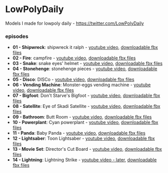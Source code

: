 # LowPolyDaily
Models I made for lowpoly daily - https://twitter.com/LowPolyDaily

### episodes
* **01 - Shipwreck**: shipwreck it ralph - [youtube video](https://youtu.be/WmYn-bGBjcc), [downloadable fbx files](https://github.com/doppelgunner/LowPolyDaily/tree/01_shipwreck/01_shipwreck)
* **02 - Fire**: campfire - [youtube video](https://t.co/R0BJG2l4uT), [downloadable fbx files](https://github.com/doppelgunner/LowPolyDaily/tree/02_fire/02_fire)
* **03 - Snake**: snake eyes' helmet - [youtube video](https://youtu.be/ic5SKkSRcFw), [downloadable fbx files](https://github.com/doppelgunner/LowPolyDaily/tree/03_snake/03_snake)
* **04 - Stonehenge**: stonehenge pieces - [youtube video](https://youtu.be/TEGIoZX-rIc), [downloadable fbx files](https://github.com/doppelgunner/LowPolyDaily/tree/04_stonehenge/04_stonehenge)
* **05 - Disco**: DISCo - [youtube video](https://youtu.be/zqkHSo7fVZk), [downloadable fbx files](https://github.com/doppelgunner/LowPolyDaily/tree/05_disco/05_disco)
* **06 - Vending Machine**: Monster-eggs vending machine - [youtube video](https://youtu.be/4g1QD2wisJ4), [downloadable fbx files](https://github.com/doppelgunner/LowPolyDaily/tree/06_vending-machine/06_vending%20machine)
* **07 - Bigfoot**: Don't Starve's Bigfoot - [youtube video](https://youtu.be/NmUDg52vXUk), [downloadable fbx files](https://github.com/doppelgunner/LowPolyDaily/tree/07_bigfoot/07_bigfoot)
* **08 - Satellite**: Eye of Skadi Satellite - [youtube video](https://youtu.be/gTsMvBzuWQE), [downloadable fbx files](https://github.com/doppelgunner/LowPolyDaily/tree/08_satellite/08_satellite)
* **09 - Bathroom**: Butt Room - [youtube video](https://youtu.be/BhuObD8A7TQ), [downloadable fbx files](https://github.com/doppelgunner/LowPolyDaily/tree/09_bathroom/09_bathroom)
* **10 - Powerplant**: Cyan powerplant - [youtube video](https://youtu.be/U9VWFU3N0hc), [downloadable fbx files](https://github.com/doppelgunner/LowPolyDaily/tree/10_powerplant/10_powerplant)
* **11 - Panda**: Baby Panda - [youtube video](https://youtu.be/9iVafdtsy4Q), [downloadable fbx files](https://github.com/doppelgunner/LowPolyDaily/tree/11_panda/11_panda)
* **12 - Lightsaber**: Toon Lightsaber - [youtube video](https://youtu.be/RwdQqxHfklA), [downloadable fbx files](https://github.com/doppelgunner/LowPolyDaily/tree/12_lightsaber/12_lightsaber)
* **13 - Movie Set**: Director's Cut Board - [youtube video](https://youtu.be/MMn6Qe-WQyw), [downloadable fbx files](https://github.com/doppelgunner/LowPolyDaily/tree/13_movieset/13_movie%20set)
* **14 - Lightning**: Lightning Strike - [youtube video - later](), [downloadable fbx files](https://github.com/doppelgunner/LowPolyDaily/tree/14_lightning/14_lightning)
